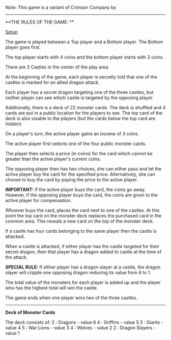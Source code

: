 Note: This game is a variant of Crimson Company by 

-----------------------------

**THE RULES OF THE GAME: **

<u> Setup </u>

The game is played between a Top player and a Bottom player. The Bottom player goes first.

The top player starts with 4 coins and the bottom player starts with 3 coins. 

There are 3 Castles in the center of the play area.

At the beginning of the game, each player is secretly told that one of the castles is marked for an allied dragon attack. 

Each player has a secret dragon targeting one of the three castles, but neither player can see which castle is targeted by the opposing player.

Additionally, there is a deck of 22 monster cards. The deck is shuffled and 4 cards are put in a public location for the players to see.
The top card of the deck is also visable to the players (but the cards below the top card are hidden)

On a player's turn, the active player gains an income of 3 coins.

The active player first selects one of the four public monster cards. 

The player then selects a price (in coins) for the card which cannot be greater than the active player's current coins. 

The opposing player then has two choices, she can either pass and let the active player buy the card for the specified price. 
Alternatively, she can choose to buy the card by paying the price to the active player.

**IMPORTANT:** If the active player buys the card, the coins go away. However, if the opposing player buys the card, the coins are given to the active player for compensation.

Whoever buys the card, places the card next to one of the castles. 
At this point the top card on the monster deck replaces the purchased card in the common area. 
This reveals a new card on the top of the monster deck.

If a castle has four cards belonging to the same player then the castle is attacked. 

When a castle is attacked, if either player has the castle targeted for their secret dragon, then that player has a dragon added to castle at the time of the attack.

**SPECIAL RULE:** If either player has a dragon slayer at a castle, the dragon slayer will cripple one opposing dragon reducing its value from 6 to 1.

The total value of the monsters for each player is added up and the player who has the highest total will win the castle. 

The game ends when one player wins two of the three castles. 

--------------------------

**Deck of Monster Cards**

The deck consists of:
2 : Dragons - value 6
4 : Griffins - value 5
5 : Giants - value 4
5 : War Lions - value 3
4 : Wolves - value 2
2 : Dragon Slayers - value 1
